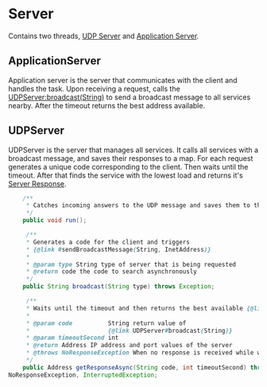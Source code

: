 # Server
Contains two threads, <a href="src/UDPServer.java">UDP Server</a> and <a href="src/ApplicationServer.java">Application Server</a>.

## ApplicationServer
Application server is the server that communicates with the client and
handles the task.
Upon receiving a request, calls the <a href="src/UDPServer.java">UDPServer:broadcast(String)</a>
to send a broadcast message to all services nearby.
After the timeout returns the best address available.
## UDPServer
UDPServer is the server that manages all services. It calls all
services with a broadcast message, and saves their responses to a map. For
each request generates a unique code corresponding to the client. Then waits
until the timeout. After that finds the service with the lowest load and
returns it's <a href="src/data/ServerResponse.java">Server Response</a>.
```java
    /**
     * Catches incoming answers to the UDP message and saves them to the server
     */
    public void run();

     /**
     * Generates a code for the client and triggers
     * {@link #sendBroadcastMessage(String, InetAddress)}
     *
     * @param type String type of server that is being requested
     * @return code the code to search asynchronously
     */
    public String broadcast(String type) throws Exception;

     /**
     * Waits until the timeout and then returns the best available {@link Address}
     *
     * @param code          String return value of
     *                      {@link UDPServer#broadcast(String)}
     * @param timeoutSecond int
     * @return Address IP address and port values of the server
     * @throws NoResponseException When no response is received while waiting
     */
    public Address getResponseAsync(String code, int timeoutSecond) throws
NoResponseException, InterruptedException;
```



